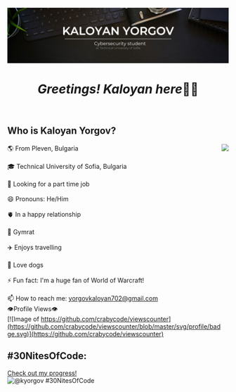 ![Banner](banner.png)
<br>
<h1 align="center"><i>Greetings! Kaloyan here</i>🙋‍♂️</h2>
<br>
<h2> Who is Kaloyan Yorgov? </h2>

<img align="right" src="https://avatars.githubusercontent.com/u/155481840?v=4" height = "480">

🌎 From Pleven, Bulgaria <br> <br>
🎓 Technical University of Sofia, Bulgaria <br> <br>
💼 Looking for a part time job <br> <br>
😄 Pronouns: He/Him <br> <br>
🫀 In a happy relationship <br> <br>
💪 Gymrat <br> <br>
✈️ Enjoys travelling <br> <br>
🐶 Love dogs <br> <br>
⚡ Fun fact: I'm a huge fan of World of Warcraft! <br> <br>
📫 How to reach me: [yorgovkaloyan702@gmail.com](mailto:yorgovkaloyan702@gmail.com)
<br clear="left"/>
👁️Profile Views👁️
<br> [![Image of https://github.com/crabycode/viewscounter](https://github.com/crabycode/viewscounter/blob/master/svg/profile/badge.svg)](https://github.com/crabycode/viewscounter) 

## #30NitesOfCode:
  [Check out my progress!](https://www.codedex.io/@kyorgov/30-nites-of-code)  
  ![@kyorgov #30NitesOfCode](https://www.codedex.io/api/petStatus?user=kyorgov)
